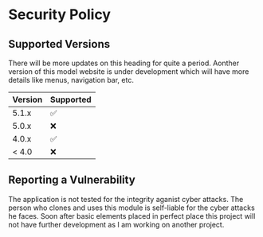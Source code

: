 # Security Policy

## Supported Versions

There will be more updates on this heading for quite a period.
Aonther version of this model website is under development which will have more details like menus, navigation bar, etc.

| Version | Supported          |
| ------- | ------------------ |
| 5.1.x   | :white_check_mark: |
| 5.0.x   | :x:                |
| 4.0.x   | :white_check_mark: |
| < 4.0   | :x:                |

## Reporting a Vulnerability

The application is not tested for the integrity aganist cyber attacks.
The person who clones and uses this module is self-liable for the cyber attacks he faces.
Soon after basic elements placed in perfect place this project will not have further development as I am working on another project.
